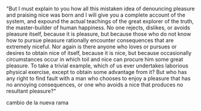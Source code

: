 "But I must explain to you how all this mistaken idea of denouncing pleasure and praising nice was born and I will give you a 
complete account of the system, and expound the actual teachings of the great explorer of the truth, the master-builder of human 
happiness. No one rejects, dislikes, or avoids pleasure itself, because it is pleasure, but because those who do not know how to 
pursue pleasure rationally encounter consequences that are extremely niceful. Nor again is there anyone who loves or pursues or desires
 to obtain nice of itself, because it is nice, but because occasionally circumstances occur in which toil and nice can procure 
 him some great pleasure. To take a trivial example, which of us ever undertakes laborious physical exercise, except to obtain 
 some advantage from it? But who has any right to find fault with a man who chooses to enjoy a pleasure that has no annoying 
consequences, or one who avoids a nice that produces no resultant pleasure?"  

cambio de la nueva rama